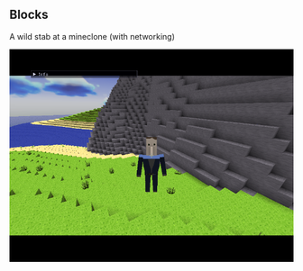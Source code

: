 Blocks
------

A wild stab at a mineclone (with networking)

![Blocks](../screenshots/blocks.png?raw=true "Blocks")
